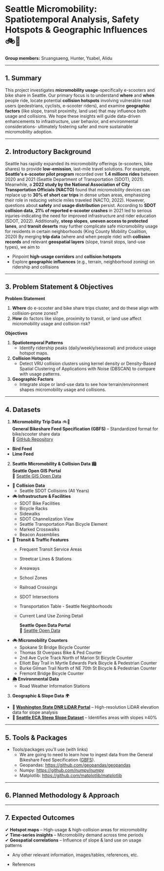 # **Seattle Micromobility: Spatiotemporal Analysis, Safety Hotspots & Geographic Influences** 🚲🛴

**Group members:** Sruangsaeng, Hunter, Ysabel, Alidu

---
 
## 1. Summary
This project investigates **micromobility usage**-specifically e-scooters and bike share in Seattle. Our primary focus is to understand **where** and **when** people ride, locate potential **collision hotspots** involving vulnerable road users (pedestrians, cyclists, e-scooter riders), and examine **geographic factors** (like slope, transit proximity, land use) that may influence both usage and collisions. We hope these insights will guide data-driven enhancements to infrastructure, user behavior, and environmental considerations- ultimately fostering safer and more sustainable micromobility adoption.

---

## 2. Introductory Background

Seattle has rapidly expanded its micromobility offerings (e-scooters, bike shares) to provide **low-emission**, last-mile travel solutions. For example, **Seattle's e-scooter pilot program** recorded over **1.4 millions rides** between 2020 and 2021 (Seattle Department of Transportation (SDOT), 2021). Meanwhile, a **2022 study by the National Association of City Transportation Officials (NACTO)** found that micromobility devices can replace up to **30% of short car trips** in dense urban areas, emphasizing their role in reducing vehicle miles traveled (NACTO, 2022). However, questions about **safety** and **usage distribution** persist. According to **SDOT collision data**, **21% of reported e-scooter crashes** in 2021 led to serious injuries-indicating the need for improved infrastructure and rider education (SDOT, 2022). Additionally, **steep slopes**, **uneven access to protected lanes**, and **transit deserts** may further complicate safe micromobility usage for residents in certain neighborhoods (King County Mobility Coalition, 2020)
By merging **trip data** (where and when people ride) with **collision records** and relevant **geospatial layers** (slope, transit stops, land-use types), we aim to

- Pinpoint **high-usage corridors** and **collision hotspots**
- Explore **geographic influences** (e.g., terrain, neighborhood zoning) on ridership and collisions

---

## 3. Problem Statement & Objectives

**Problem Statement**
1. **Where** do e-scooter and bike share trips cluster, and do these align with collision-prone zones?
2. **How** do factors like slope, proximity to transit, or land use affect micromobility usage and collision risk?

**Objectives**
1. **Spatiotemporal Patterns**
    - Identify ridership peaks (daily/weekly/seasonal) and produce usage hotspot maps.
2. **Collision Hotspots**
    - Detect VRU collision clusters using kernel density or Density-Based Spatial Clustering of Applications with Noise (DBSCAN) to compare with usage patterns.
3. **Geographic Factors**
    - Integrate slope or land-use data to see how terrain/environment shapes micromobility usage and collisions.

---

## 4. Datasets
1. **Micromobility Trip Data** 🚲🛴  
**General Bikeshare Feed Specification (GBFS)** – Standardized format for bike/scooter share data  
🔗 [GitHub Repository](https://github.com/MobilityData/gbfs)  
- **Bird Feed**  
- **Lime Feed**  

2. **Seattle Micromobility & Collision Data** 🏙️  
    **Seattle Open GIS Portal**  
🔗 [Seattle GIS Open Data](https://data-seattlecitygis.opendata.arcgis.com)  
- **🚦 Collision Data**  
  - Seattle SDOT Collisions (All Years)  
- **🚲 Infrastructure & Facilities**  
  - SDOT Bike Facilities  
  - Bicycle Racks  
  - Sidewalks  
  - SDOT Channelization View  
  - Seattle Transportation Plan Bicycle Element  
  - Marked Crosswalks  
  - Beacon Assemblies  
- **🚊 Transit & Traffic Features**  
  - Frequent Transit Service Areas  
  - Streetcar Lines & Stations  
  - Areaways  
  - School Zones  
  - Railroad Crossings  
  - SDOT Intersections  
  - Transportation Table - Seattle Neighborhoods  
  - Current Land Use Zoning Detail  

    **Seattle Open Data Portal**  
🔗 [Seattle Open Data](https://data.seattle.gov)  
- **🚲 Micromobility Counters**  
  - Spokane St Bridge Bicycle Counter  
  - Thomas St Overpass Bike & Ped Counter  
  - 2nd Ave Cycle Track North of Marion St Bicycle Counter  
  - Elliott Bay Trail in Myrtle Edwards Park Bicycle & Pedestrian Counter  
  - Burke Gilman Trail North of NE 70th St Bicycle & Pedestrian Counter  
  - Fremont Bridge Bicycle Counter  
- **🌦️ Environmental Data**  
  - Road Weather Information Stations  

3. **Geographic & Slope Data** 🌍  
- **🔗 [Washington State DNR LiDAR Portal](https://lidarportal.dnr.wa.gov/#45.85941:-120.23438:6)** – High-resolution LiDAR elevation data for slope analysis  
- **🔗 [Seattle ECA Steep Slope Dataset](https://data-seattlecitygis.opendata.arcgis.com/)** – Identifies areas with slopes ≥40%  

---

## 5. Tools & Packages

* Tools/packages you’ll use (with links)
    * We are going to need to learn how to ingest data from the General Bikeshare Feed Specification ([GBFS](https://gbfs.org/guide/)).
    * Geopandas: https://github.com/geopandas/geopandas
    * Numpy: https://github.com/numpy/numpy
    * Matplotlib: https://github.com/matplotlib/matplotlib
  
---

## 6. Planned Methodology & Approach

---

## 7. Expected Outcomes

✔ **Hotspot maps** – High-usage & high-collision areas for micromobility  
✔ **Time-series insights** – Micromobility demand across time periods  
✔ **Geospatial correlations** – Influence of slope & land use on usage patterns  

* Any other relevant information, images/tables, references, etc.

* References
